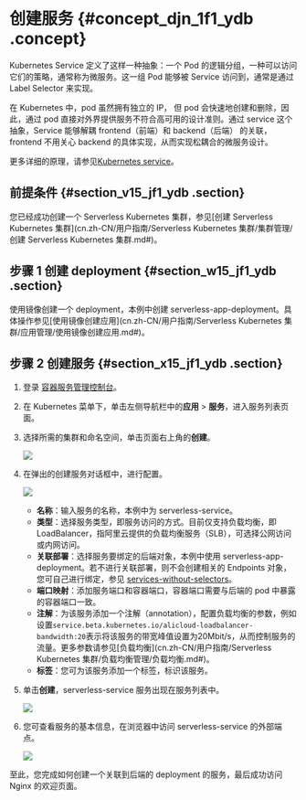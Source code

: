 # 创建服务 {#concept_djn_1f1_ydb .concept}

Kubernetes Service 定义了这样一种抽象：一个 Pod 的逻辑分组，一种可以访问它们的策略，通常称为微服务。这一组 Pod 能够被 Service 访问到，通常是通过 Label Selector 来实现。

在 Kubernetes 中，pod 虽然拥有独立的 IP， 但 pod 会快速地创建和删除，因此，通过 pod 直接对外界提供服务不符合高可用的设计准则。通过 service 这个抽象，Service 能够解耦 frontend（前端）和 backend（后端） 的关联，frontend 不用关心 backend 的具体实现，从而实现松耦合的微服务设计。

更多详细的原理，请参见[Kubernetes service](https://kubernetes.io/docs/concepts/services-networking/service)。

## 前提条件 {#section_v15_jf1_ydb .section}

您已经成功创建一个 Serverless Kubernetes 集群，参见[创建 Serverless Kubernetes 集群](cn.zh-CN/用户指南/Serverless Kubernetes 集群/集群管理/创建 Serverless Kubernetes 集群.md#)。

## 步骤 1 创建 deployment {#section_w15_jf1_ydb .section}

使用镜像创建一个 deployment，本例中创建 serverless-app-deployment。具体操作参见[使用镜像创建应用](cn.zh-CN/用户指南/Serverless Kubernetes 集群/应用管理/使用镜像创建应用.md#)。

## 步骤 2 创建服务 {#section_x15_jf1_ydb .section}

1.  登录 [容器服务管理控制台](https://cs.console.aliyun.com)。
2.  在 Kubernetes 菜单下，单击左侧导航栏中的**应用** \> **服务**，进入服务列表页面。
3.  选择所需的集群和命名空间，单击页面右上角的**创建**。

    ![](http://static-aliyun-doc.oss-cn-hangzhou.aliyuncs.com/assets/img/16487/154821633010259_zh-CN.png)

4.  在弹出的创建服务对话框中，进行配置。

    ![](http://static-aliyun-doc.oss-cn-hangzhou.aliyuncs.com/assets/img/16487/154821633010260_zh-CN.png)

    -   **名称**：输入服务的名称，本例中为 serverless-service。
    -   **类型**：选择服务类型，即服务访问的方式。目前仅支持负载均衡，即 LoadBalancer，指阿里云提供的负载均衡服务（SLB），可选择公网访问或内网访问。
    -   **关联部署**：选择服务要绑定的后端对象，本例中使用 serverless-app-deployment。若不进行关联部署，则不会创建相关的 Endpoints 对象，您可自己进行绑定，参见 [services-without-selectors](https://kubernetes.io/docs/concepts/services-networking/service/#services-without-selectors)。
    -   **端口映射**：添加服务端口和容器端口，容器端口需要与后端的 pod 中暴露的容器端口一致。
    -   **注解**：为该服务添加一个注解（annotation），配置负载均衡的参数，例如设置`service.beta.kubernetes.io/alicloud-loadbalancer-bandwidth:20`表示将该服务的带宽峰值设置为20Mbit/s，从而控制服务的流量。更多参数请参见[负载均衡](cn.zh-CN/用户指南/Serverless Kubernetes 集群/负载均衡管理/负载均衡.md#)。
    -   **标签**：您可为该服务添加一个标签，标识该服务。
5.  单击**创建**，serverless-service 服务出现在服务列表中。

    ![](http://static-aliyun-doc.oss-cn-hangzhou.aliyuncs.com/assets/img/16487/154821633010261_zh-CN.png)

6.  您可查看服务的基本信息，在浏览器中访问 serverless-service 的外部端点。

    ![](http://static-aliyun-doc.oss-cn-hangzhou.aliyuncs.com/assets/img/16487/154821633010262_zh-CN.png)


至此，您完成如何创建一个关联到后端的 deployment 的服务，最后成功访问 Nginx 的欢迎页面。

